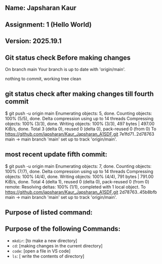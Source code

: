 ## Name: Japsharan Kaur
## Assignment: 1 (Hello World)
## Version: 2025.19.1

## Git status check Before making changes 
On branch main
Your branch is up to date with 'origin/main'.

nothing to commit, working tree clean


## git status check after making changes till fourth commit
$ git push -u origin main
Enumerating objects: 5, done.
Counting objects: 100% (5/5), done.
Delta compression using up to 14 threads
Compressing objects: 100% (3/3), done.
Writing objects: 100% (3/3), 497 bytes | 497.00 KiB/s, done.
Total 3 (delta 0), reused 0 (delta 0), pack-reused 0 (from 0)
To https://github.com/japsharan/Kaur_Japsharan_A1SDF.git
   7e1fd71..2d78763  main -> main
branch 'main' set up to track 'origin/main'.


## most recent update fifth commit:

$ git push -u origin main
Enumerating objects: 7, done.
Counting objects: 100% (7/7), done.
Delta compression using up to 14 threads
Compressing objects: 100% (4/4), done.
Writing objects: 100% (4/4), 791 bytes | 791.00 KiB/s, done.
Total 4 (delta 1), reused 0 (delta 0), pack-reused 0 (from 0)
remote: Resolving deltas: 100% (1/1), completed with 1 local object.
To https://github.com/japsharan/Kaur_Japsharan_A1SDF.git
   2d78763..45b8bfb  main -> main
branch 'main' set up to track 'origin/main'.


## Purpose of listed command:
## Purpose of the following Commands:

- `mkdir`: [to make a new directory]
- `cd`: [making changes in the current directory]
- `code`: [open a file in VS code]
- `ls`: [ write the contents of directory]
